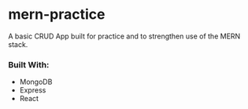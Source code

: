 # mern-practice

A basic CRUD App built for practice and to strengthen use of the MERN stack.

### Built With:
- MongoDB
- Express
- React
